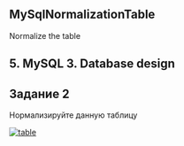 ## MySqlNormalizationTable
Normalize the table
## 5. MySQL 3. Database design
## Задание 2 

Нормализируйте данную таблицу

<a href="https://imgbb.com/"><img src="https://i.ibb.co/2n4JzGH/table.jpg" alt="table" border="0"></a>
